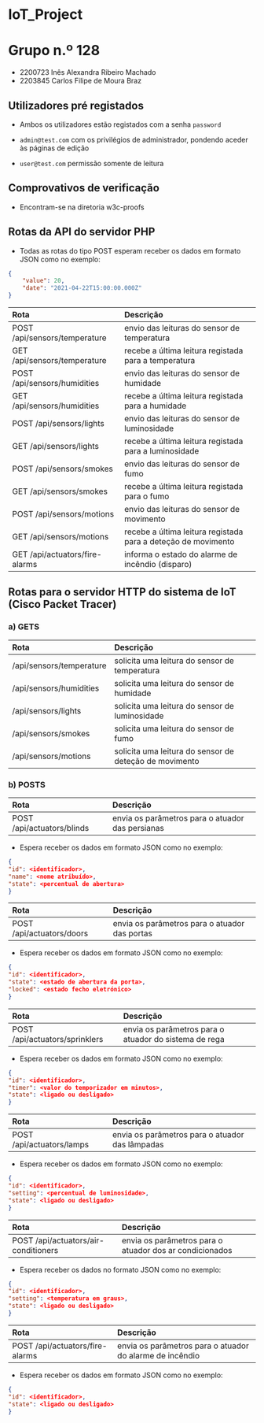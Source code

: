 # IoT_Project

# Grupo n.º 128

-   2200723 Inês Alexandra Ribeiro Machado
-   2203845 Carlos Filipe de Moura Braz

## Utilizadores pré registados

-   Ambos os utilizadores estão registados com a senha `password`

-   `admin@test.com` com os privilégios de administrador, pondendo aceder às páginas de edição
-   `user@test.com` permissão somente de leitura

## Comprovativos de verificação
- Encontram-se na diretoria w3c-proofs

## Rotas da API do servidor PHP

-   Todas as rotas do tipo POST esperam receber os dados em formato JSON como no exemplo:

```json
{
    "value": 20,
    "date": "2021-04-22T15:00:00.000Z"
}
```

| Rota                           | Descrição                                                      |
| :----------------------------- | :------------------------------------------------------------- |
| POST /api/sensors/temperature  | envio das leituras do sensor de temperatura                    |
| GET /api/sensors/temperature   | recebe a última leitura registada para a temperatura          |
| POST /api/sensors/humidities   | envio das leituras do sensor de humidade                       |
| GET /api/sensors/humidities    | recebe a última leitura registada para a humidade             |
| POST /api/sensors/lights       | envio das leituras do sensor de luminosidade                   |
| GET /api/sensors/lights        | recebe a última leitura registada para a luminosidade         |
| POST /api/sensors/smokes       | envio das leituras do sensor de fumo                          |
| GET /api/sensors/smokes        | recebe a última leitura registada para o fumo               |
| POST /api/sensors/motions      | envio das leituras do sensor de movimento                      |
| GET /api/sensors/motions       | recebe a última leitura registada para a deteção de movimento |
| GET /api/actuators/fire-alarms | informa o estado do alarme de incêndio (disparo)                        |

## Rotas para o servidor HTTP do sistema de IoT (Cisco Packet Tracer)

### a) GETS

| Rota                     | Descrição                                              |
| :----------------------- | :----------------------------------------------------- |
| /api/sensors/temperature | solicita uma leitura do sensor de temperatura          |
| /api/sensors/humidities  | solicita uma leitura do sensor de humidade             |
| /api/sensors/lights      | solicita uma leitura do sensor de luminosidade         |
| /api/sensors/smokes      | solicita uma leitura do sensor de fumo               |
| /api/sensors/motions     | solicita uma leitura do sensor de deteção de movimento |

### b) POSTS

| Rota                       | Descrição                                        |
| :------------------------- | :----------------------------------------------- |
| POST /api/actuators/blinds | envia os parâmetros para o atuador das persianas |

-   Espera receber os dados em formato JSON como no exemplo:

```json
{
"id": <identificador>,
"name": <nome atribuído>,
"state": <percentual de abertura>
}
```

| Rota                      | Descrição                                     |
| :------------------------ | :-------------------------------------------- |
| POST /api/actuators/doors | envia os parâmetros para o atuador das portas |

-   Espera receber os dados em formato JSON como no exemplo:

```json
{
"id": <identificador>,
"state": <estado de abertura da porta>,
"locked": <estado fecho eletrónico>
}
```

| Rota                           | Descrição                                             |
| :----------------------------- | :---------------------------------------------------- |
| POST /api/actuators/sprinklers | envia os parâmetros para o atuador do sistema de rega |

-   Espera receber os dados em formato JSON como no exemplo:

```json
{
"id": <identificador>,
"timer": <valor do temporizador em minutos>,
"state": <ligado ou desligado>
}
```

| Rota                      | Descrição                                       |
| :------------------------ | :---------------------------------------------- |
| POST /api/actuators/lamps | envia os parâmetros para o atuador das lâmpadas |

-   Espera receber os dados em formato JSON como no exemplo:

```json
{
"id": <identificador>,
"setting": <percentual de luminosidade>,
"state": <ligado ou desligado>
}
```

| Rota                                 | Descrição                                               |
| :----------------------------------- | :------------------------------------------------------ |
| POST /api/actuators/air-conditioners | envia os parâmetros para o atuador dos ar condicionados |

-   Espera receber os dados no formato JSON como no exemplo:

```json
{
"id": <identificador>,
"setting": <temperatura em graus>,
"state": <ligado ou desligado>
}
```

| Rota                            | Descrição                                                |
| :------------------------------ | :------------------------------------------------------- |
| POST /api/actuators/fire-alarms | envia os parâmetros para o atuador do alarme de incêndio |

-   Espera receber os dados em formato JSON como no exemplo:

```json
{
"id": <identificador>,
"state": <ligado ou desligado>
}
```

